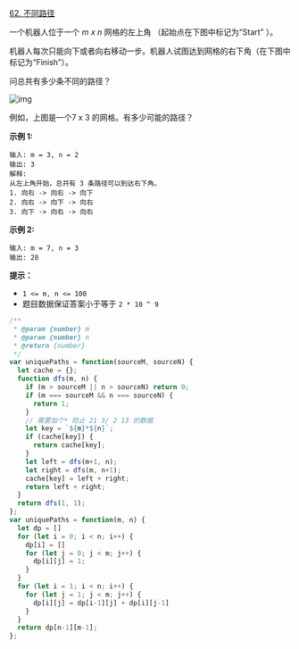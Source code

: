 [62. 不同路径](https://leetcode-cn.com/problems/unique-paths/)

一个机器人位于一个 *m x n* 网格的左上角 （起始点在下图中标记为“Start” ）。

机器人每次只能向下或者向右移动一步。机器人试图达到网格的右下角（在下图中标记为“Finish”）。

问总共有多少条不同的路径？

![img](https://assets.leetcode-cn.com/aliyun-lc-upload/uploads/2018/10/22/robot_maze.png)

例如，上图是一个7 x 3 的网格。有多少可能的路径？

 

**示例 1:**

```
输入: m = 3, n = 2
输出: 3
解释:
从左上角开始，总共有 3 条路径可以到达右下角。
1. 向右 -> 向右 -> 向下
2. 向右 -> 向下 -> 向右
3. 向下 -> 向右 -> 向右
```

**示例 2:**

```
输入: m = 7, n = 3
输出: 28
```

 

**提示：**

- `1 <= m, n <= 100`
- 题目数据保证答案小于等于 `2 * 10 ^ 9`



```js
/**
 * @param {number} m
 * @param {number} n
 * @return {number}
 */
var uniquePaths = function(sourceM, sourceN) {
  let cache = {};
  function dfs(m, n) {
    if (m > sourceM || n > sourceN) return 0;
    if (m === sourceM && n === sourceN) {
      return 1;
    }
    // 需要加个* 防止 21 3/ 2 13 的数据
    let key = `${m}*${n}`;
    if (cache[key]) {
      return cache[key];
    }
    let left = dfs(m+1, n);
    let right = dfs(m, n+1);
    cache[key] = left + right;
    return left + right;
  }
  return dfs(1, 1);
};
var uniquePaths = function(m, n) {
  let dp = []
  for (let i = 0; i < n; i++) {
    dp[i] = []
    for (let j = 0; j < m; j++) {
      dp[i][j] = 1;
    }
  }
  for (let i = 1; i < n; i++) {
    for (let j = 1; j < m; j++) {
      dp[i][j] = dp[i-1][j] + dp[i][j-1]
    }
  }
  return dp[n-1][m-1];
};
```

